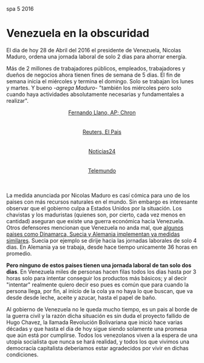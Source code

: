 <permalink>spa</permalink>
<month>5</month>
<year>2016</year>

# Venezuela en la obscuridad

El dia de hoy 28 de Abril del 2016 el presidente de Venezuela, Nicolas Maduro, ordena una jornada laboral de solo 2 dias para ahorrar energía. 

Más de 2 millones de trabajadores públicos, empleados, trabajadores y dueños de negocios ahora tienen fines de semana de 5 dias. El fin de semana inicia el miércoles y termina el domingo. Solo se trabajan los lunes y martes. Y bueno *-agrega Maduro-* "también los miércoles pero solo cuando haya actividades absolutamente necesarias y fundamentales a realizar".

<img alt="" src="/articles/venezuela-en-la-obscuridad/images/venezuela-1.png" style="max-width: 80%;">
<center><a href="http://www.chron.com/news/world/article/Venezuela-orders-2-day-work-week-to-stave-off-7377344.php">Fernando Llano, AP; Chron</a></center>

<br/>
<br/>

<img alt="" src="/articles/venezuela-en-la-obscuridad/images/venezuela-4.png" style="max-width: 80%;">
<center><a href="http://www.elpais.com.uy/mundo/saqueos-protestas-cortes-luz-venezuela.html">Reuters, El Pais</a></center>

<br/>
<br/>

<img alt="" src="/articles/venezuela-en-la-obscuridad/images/venezuela-2.png" style="max-width: 80%;">
<center><a href="http://www.noticias24.com/venezuela/noticia/193169/ocumare-de-la-costa-tiene-mas-de-2-dias-sin-luz-por-falla-en-su-circuito-electrico/">Noticias24</a></center>

<br/>
<br/>

<img alt="" src="/articles/venezuela-en-la-obscuridad/images/venezuela-3.png" style="max-width: 80%;">
<center><a href="https://www.telemundo.com/noticias/2016/04/27/fotos-venezuela-vive-en-la-oscuridad-tras-la-crisis-energetica">Telemundo</a></center>

<br/>
<br/>

La medida anunciada por Nicolas Maduro es casí cómica para uno de los paises con más recursos naturales en el mundo. Sin embargo es interesante observar que el gobierno culpa a Estados Unidos por la situación. Los chavistas y los maduristas (quienes son, por cierto, cada vez menos en cantidad) aseguran que existe una guerra económica hacia Venezuela. Otros defensores mencionan que Venezuela no anda mal, que [algunos paises como Dinamarca, Suecia y Alemania implementan ya medidas similares](http://money.cnn.com/gallery/news/economy/2013/07/10/worlds-shortest-work-weeks/). Suecia por ejemplo se dirije hacia las jornadas laborales de solo 4 dias. En Alemania ya se trabaja, desde hace tiempo unicamente 36 horas en promedio. 

**Pero ninguno de estos paises tienen una jornada laboral de tan solo dos dias**. En Venezuela miles de personas hacen filas todos los dias hasta por 3 horas solo para intentar conseguir los productos más básicos; y al decir "intentar" realmente quiero decir eso pues es común que para cuando la persona llega, por fin, al inicio de la cola ya no haya lo que buscan, que va desde desde leche, aceite y azucar, hasta el papel de baño.

Al gobierno de Venezuela no le queda mucho tiempo, es un pais al borde de la guerra civil y la razón dicha situación es sin duda el proyecto fallido de Hugo Chavez, la llamada Revolución Bolivariana que inició hace varias décadas y que hasta el dia de hoy sigue siendo solamente una promesa que aún está por cumplirse. Todos los venezolanos viven a la espera de una utopía socialista que nunca se hará realidad, y todos los que vivimos una democracía capitalista deberiamos estar agradecidos por vivir en dichas condiciones.

<img alt="" src="/articles/venezuela-en-la-obscuridad/images/chavez.png" style="max-width: 50%;">

<br/>